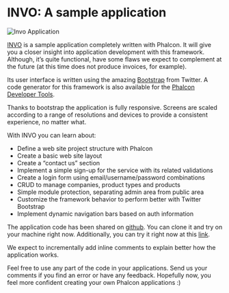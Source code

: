 <!--
slug: invo-a-sample-application
date: Wed Apr 11 2012 19:02:00 GMT-0400 (EDT)
tags: php, framework, mvc, invo, sample, tutorial
title: INVO: A sample application 
id: 20928554661
link: http://blog.phalconphp.com/post/20928554661/invo-a-sample-application
publish: 2012-04-011
-->


INVO: A sample application 
===========================

![Invo Application](http://static.phalconphp.com/blog/img/invo.png)

[INVO](https://github.com/phalcon/invo) is a sample application
completely written with Phalcon. It will give you a closer insight into
application development with this framework. Although, it’s quite
functional, have some flaws we expect to complement at the future (at
this time does not produce invoices, for example).

Its user interface is written using the amazing
[Bootstrap](http://twitter.github.com) from Twitter. A code generator
for this framework is also available for the [Phalcon Developer
Tools](http://phalconphp.com/documentation/tools).

Thanks to bootstrap the application is fully responsive. Screens are
scaled according to a range of resolutions and devices to provide a
consistent experience, no matter what.

With INVO you can learn about:

-   Define a web site project structure with Phalcon
-   Create a basic web site layout
-   Create a “contact us” section
-   Implement a simple sign-up for the service with its related
    validations
-   Create a login form using email/username/password combinations
-   CRUD to manage companies, product types and products
-   Simple module protection, separating admin area from public area
-   Customize the framework behavior to perform better with Twitter
    Bootstrap
-   Implement dynamic navigation bars based on auth information

The application code has been shared on
[github](https://github.com/phalcon/invo). You can clone it and try on
your machine right now. Additionally, you can try it right now at this
[link](http://invo.phalconphp.com).

We expect to incrementally add inline comments to explain better how the
application works.

Feel free to use any part of the code in your applications. Send us your
comments if you find an error or have any feedback. Hopefully now, you
feel more confident creating your own Phalcon applications :)

